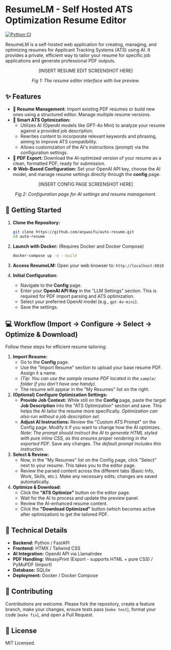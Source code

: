# ResumeLM - Self Hosted ATS Optimization Resume Editor

[![Python CI](https://github.com/anywaifu/auto-resume/actions/workflows/ci.yml/badge.svg)](https://github.com/anywaifu/auto-resume/actions/workflows/ci.yml)

ResumeLM is a self-hosted web application for creating, managing, and optimizing resumes for Applicant Tracking Systems (ATS) using AI. It provides a private, efficient way to tailor your resume for specific job applications and generate professional PDF outputs.

<!-- Placeholder for Resume Edit Page Screenshot -->
<div align="center">
  [INSERT RESUME EDIT SCREENSHOT HERE]
  <p><i>Fig 1: The resume editor interface with live preview.</i></p>
</div>

## ✨ Features

*   **📄 Resume Management:** Import existing PDF resumes or build new ones using a structured editor. Manage multiple resume versions.
*   **🤖 Smart ATS Optimization:**
    *   Utilizes AI (OpenAI models like GPT-4o Mini) to analyze your resume against a provided job description.
    *   Rewrites content to incorporate relevant keywords and phrasing, aiming to improve ATS compatibility.
    *   Allows customization of the AI's instructions (prompt) via the configuration settings.
*   **🚀 PDF Export:** Download the AI-optimized version of your resume as a clean, formatted PDF, ready for submission.
*   **⚙️ Web-Based Configuration:** Set your OpenAI API key, choose the AI model, and manage resume settings directly through the **config** page.

<!-- Placeholder for Config Page Screenshot -->
<div align="center">
  [INSERT CONFIG PAGE SCREENSHOT HERE]
  <p><i>Fig 2: Configuration page for AI settings and resume management.</i></p>
</div>

## 🚀 Getting Started

1.  **Clone the Repository:**
    ```bash
    git clone https://github.com/anywaifu/auto-resume.git
    cd auto-resume
    ```
2.  **Launch with Docker:**
    (Requires Docker and Docker Compose)
    ```bash
    docker-compose up -d --build
    ```

3.  **Access ResumeLM:**
    Open your web browser to: `http://localhost:8010`

4.  **Initial Configuration:**
    *   Navigate to the **Config** page.
    *   Enter your **OpenAI API Key** in the "LLM Settings" section. This is required for PDF import parsing and ATS optimization.
    *   Select your preferred OpenAI model (e.g., `gpt-4o-mini`).
    *   Save the settings.

## 💻 Workflow (Import -> Configure -> Select -> Optimize & Download)

Follow these steps for efficient resume tailoring:

1.  **Import Resume:**
    *   Go to the **Config** page.
    *   Use the "Import Resume" section to upload your base resume PDF. Assign it a name.
    *   *(Tip: You can use the sample resume PDF located in the `sample/` folder if you don't have one handy).*
    *   The resume will appear in the "My Resumes" list on the right.
2.  **(Optional) Configure Optimization Settings:**
    *   **Provide Job Context:** While still on the **Config** page, paste the target **Job Description** into the "ATS Optimization" section and save. This helps the AI tailor the resume more specifically. *Optimization can also run without a job description set.*
    *   **Adjust AI Instructions:** Review the "Custom ATS Prompt" on the Config page. Modify it if you want to change how the AI optimizes. *Note: The prompt should instruct the AI to generate HTML styled with pure inline CSS, as this ensures proper rendering in the exported PDF.* Save any changes. *The default prompt includes this instruction.*
3.  **Select & Review:**
    *   Now, in the "My Resumes" list on the Config page, click "Select" next to your resume. This takes you to the editor page.
    *   Review the parsed content across the different tabs (Basic Info, Work, Skills, etc.). Make any necessary edits; changes are saved automatically.
4.  **Optimize & Download:**
    *   Click the **"ATS Optimize"** button on the editor page.
    *   Wait for the AI to process and update the preview panel.
    *   Review the AI-enhanced resume content.
    *   Click the **"Download Optimized"** button (which becomes active after optimization) to get the tailored PDF.


## 🔧 Technical Details

*   **Backend:** Python / FastAPI
*   **Frontend:** HTMX / Tailwind CSS
*   **AI Integration:** OpenAI API via LlamaIndex
*   **PDF Handling:** WeasyPrint (Export - supports HTML + pure CSS) / PyMuPDF (Import)
*   **Database:** SQLite
*   **Deployment:** Docker / Docker Compose

## 🤝 Contributing

Contributions are welcome. Please fork the repository, create a feature branch, make your changes, ensure tests pass (`make test`), format your code (`make fix`), and open a Pull Request.

## 📄 License

MIT Licensed.
